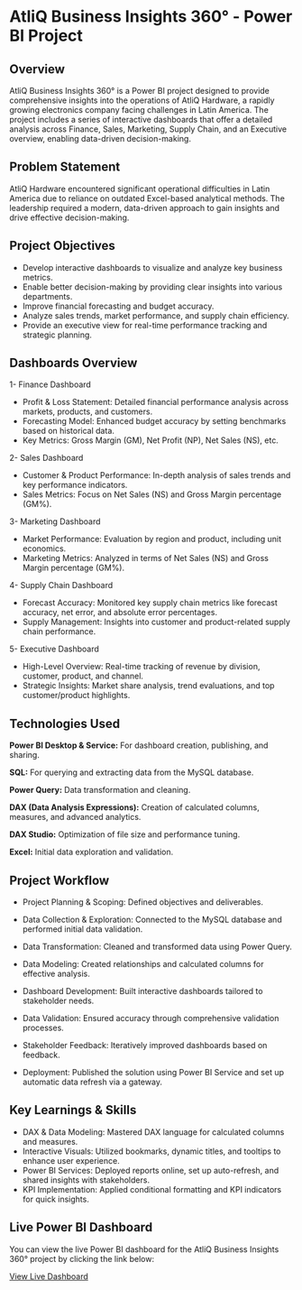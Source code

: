 
# AtliQ Business Insights 360° - Power BI Project

## Overview 
AtliQ Business Insights 360° is a Power BI project designed to provide comprehensive insights into the operations of AtliQ Hardware, a rapidly growing electronics company facing challenges in Latin America. The project includes a series of interactive dashboards that offer a detailed analysis across Finance, Sales, Marketing, Supply Chain, and an Executive overview, enabling data-driven decision-making.

## Problem Statement
AtliQ Hardware encountered significant operational difficulties in Latin America due to reliance on outdated Excel-based analytical methods. The leadership required a modern, data-driven approach to gain insights and drive effective decision-making.

## Project Objectives 
 - Develop interactive dashboards to visualize and analyze key business metrics. 
 - Enable better decision-making by providing clear insights into various departments. 
 - Improve financial forecasting and budget accuracy.   
 - Analyze sales trends, market performance, and supply chain efficiency. 
 - Provide an executive view for real-time performance tracking and strategic planning.

## Dashboards Overview
1- Finance Dashboard
- Profit & Loss Statement: Detailed financial performance analysis across markets, products, and customers.
- Forecasting Model: Enhanced budget accuracy by setting benchmarks based on historical data.
- Key Metrics: Gross Margin (GM), Net Profit (NP), Net Sales (NS), etc.

2- Sales Dashboard
- Customer & Product Performance: In-depth analysis of sales trends and key performance indicators.
- Sales Metrics: Focus on Net Sales (NS) and Gross Margin percentage (GM%).

3- Marketing Dashboard
- Market Performance: Evaluation by region and product, including unit economics.
- Marketing Metrics: Analyzed in terms of Net Sales (NS) and Gross Margin percentage (GM%).

4- Supply Chain Dashboard
- Forecast Accuracy: Monitored key supply chain metrics like forecast accuracy, net error, and absolute error percentages.
- Supply Management: Insights into customer and product-related supply chain performance.

5- Executive Dashboard
- High-Level Overview: Real-time tracking of revenue by division, customer, product, and channel.
- Strategic Insights: Market share analysis, trend evaluations, and top customer/product highlights.



## Technologies Used

**Power BI Desktop & Service:**  For dashboard creation, publishing, and sharing.

**SQL:** For querying and extracting data from the MySQL database.

**Power Query:** Data transformation and cleaning.

**DAX (Data Analysis Expressions):** Creation of calculated columns, measures, and advanced analytics.

**DAX Studio:** Optimization of file size and performance tuning.

**Excel:** Initial data exploration and validation.

## Project Workflow

- Project Planning & Scoping: Defined objectives and deliverables.

- Data Collection & Exploration: Connected to the MySQL database and performed initial data validation.

- Data Transformation: Cleaned and transformed data using Power Query.

- Data Modeling: Created relationships and calculated columns for effective analysis.

- Dashboard Development: Built interactive dashboards tailored to stakeholder needs.

- Data Validation: Ensured accuracy through comprehensive validation processes.

- Stakeholder Feedback: Iteratively improved dashboards based on feedback.

- Deployment: Published the solution using Power BI Service and set up automatic data refresh via a gateway.

## Key Learnings & Skills

- DAX & Data Modeling: Mastered DAX language for calculated columns and measures.
- Interactive Visuals: Utilized bookmarks, dynamic titles, and tooltips to enhance user experience.
- Power BI Services: Deployed reports online, set up auto-refresh, and shared insights with stakeholders.
- KPI Implementation: Applied conditional formatting and KPI indicators for quick insights.

## Live Power BI Dashboard

You can view the live Power BI dashboard for the AtliQ Business Insights 360° project by clicking the link below:

[View Live Dashboard](https://app.powerbi.com/view?r=eyJrIjoiNTE2ODQzZGEtYjQxYy00NTIwLWJiMGUtYzAzNGIxNjFkYjA0IiwidCI6ImM2ZTU0OWIzLTVmNDUtNDAzMi1hYWU5LWQ0MjQ0ZGM1YjJjNCJ9)

